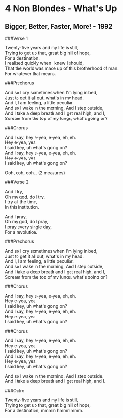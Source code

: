 4 Non Blondes - What's Up
=========================

Bigger, Better, Faster, More! - 1992
------------------------------------

###Verse 1

Twenty-five years and my life is still,  
Trying to get up that, great big hill of hope,  
For a destination.  
I realized quickly when I knew I should,  
That the world was made up of this brotherhood of man.  
For whatever that means.

###Prechorus

And so I cry sometimes when I'm lying in bed,  
Just to get it all out, what's in my head.  
And I, I am feeling, a little peculiar.  
And so I wake in the morning, And I step outside,  
And I take a deep breath and I get real high, and I,  
Scream from the top of my lungs, what's going on?

###Chorus

And I say, hey e-yea, e-yea, eh, eh.  
Hey e-yea, yea.  
I said hey, uh what's going on?  
And I say, hey e-yea, e-yea, eh, eh.  
Hey e-yea, yea.  
I said hey, uh what's going on?

Ooh, ooh, ooh... (2 measures)

###Verse 2

And I try,  
Oh my god, do I try,  
I try all the time,  
In this institution.

And I pray,  
Oh my god, do I pray,  
I pray every single day,  
For a revolution.

###Prechorus

And so I cry sometimes when I'm lying in bed,  
Just to get it all out, what's in my head.  
And I, I am feeling, a little peculiar.  
And so I wake in the morning, And I step outside,  
And I take a deep breath and I get real high, and I,  
Scream from the top of my lungs, what's going on?

###Chorus

And I say, hey e-yea, e-yea, eh, eh.  
Hey e-yea, yea.  
I said hey, uh what's going on?  
And I say, hey e-yea, e-yea, eh, eh.  
Hey e-yea, yea.  
I said hey, uh what's going on?

###Chorus

And I say, hey e-yea, e-yea, eh, eh.  
Hey e-yea, yea.  
I said hey, uh what's going on?  
And I say, hey e-yea, e-yea, eh, eh.  
Hey e-yea, yea.  
I said hey, uh what's going on?

And so I wake in the morning, And I step outside,  
And I take a deep breath and I get real high, and I.

###Outro

Twenty-five years and my life is still,  
Trying to get up that, great big hill of hope,  
For a destination, mmmm hmmmmmm.
